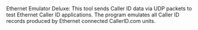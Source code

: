 Ethernet Emulator Deluxe: This tool sends Caller ID data via UDP packets to test Ethernet Caller ID applications. 
The program emulates all Caller ID records produced by Ethernet connected CallerID.com units.